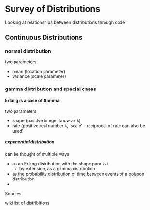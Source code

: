 # Survey of Distributions

Looking at relationships between distributions through code

## Continuous Distributions

### normal distribution
two parameters
- mean (location parameter)
- variance (scale parameter)

### gamma distribution and special cases

#### Erlang is a case of Gamma
two parameters
- shape (positive integer know as `k`)
- rate (positive real number `λ`, 'scale' - reciprocal of rate can also be used)

##### exponential distribution
can be thought of multiple ways

- as an Erlang distribution with the shape para `k=1`
  - by extension, as a gamma distribution
- as the probability distribution of time between events of a poisson distribution
-


Sources

[wiki list of distribitions](https://en.wikipedia.org/wiki/List_of_probability_distributions)

